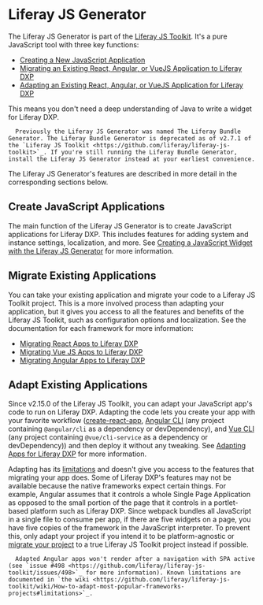 # Liferay JS Generator

The Liferay JS Generator is part of the [Liferay JS Toolkit](https://github.com/liferay/liferay-js-toolkit). It's a pure JavaScript tool with three key functions: 

* [Creating a New JavaScript Application](#create-a-javascript-application)
* [Migrating an Existing React, Angular, or VueJS Application to Liferay DXP](#migrate-existing-applications)
* [Adapting an Existing React, Angular, or VueJS Application for Liferay DXP](#adapt-existing-applications)

This means you don't need a deep understanding of Java to write a widget for Liferay DXP.

```note::
  Previously the Liferay JS Generator was named The Liferay Bundle Generator. The Liferay Bundle Generator is deprecated as of v2.7.1 of the `Liferay JS Toolkit <https://github.com/liferay/liferay-js-toolkit>`_. If you're still running the Liferay Bundle Generator, install the Liferay JS Generator instead at your earliest convenience.
```

The Liferay JS Generator's features are described in more detail in the corresponding sections below.

## Create JavaScript Applications

The main function of the Liferay JS Generator is to create JavaScript applications for Liferay DXP. This includes features for adding system and instance settings, localization, and more. See [Creating a JavaScript Widget with the Liferay JS Generator](./developer-guide/creating-a-js-widget-with-the-js-generator.md) for more information.

## Migrate Existing Applications

You can take your existing application and migrate your code to a Liferay JS Toolkit project. This is a more involved process than adapting your application, but it gives you access to all the features and benefits of the Liferay JS Toolkit, such as configuration options and localization. See the documentation for each framework for more information:

* [Migrating React Apps to Liferay DXP](../../../developing-a-single-page-application/using-react.md)
* [Migrating Vue JS Apps to Liferay DXP](../../../developing-a-single-page-application/using-vuejs.md)
* [Migrating Angular Apps to Liferay DXP](../../../developing-a-single-page-application/using-angular.md)

## Adapt Existing Applications

Since v2.15.0 of the Liferay JS Toolkit, you can adapt your JavaScript app's code to run on Liferay DXP. Adapting the code lets you create your app with your favorite workflow ([create-react-app](https://facebook.github.io/create-react-app/), [Angular CLI](https://cli.angular.io/) (any project containing `@angular/cli` as a dependency or devDependency), and [Vue CLI](https://cli.vuejs.org/) (any project containing `@vue/cli-service` as a dependency or devDependency)) and then deploy it without any tweaking. See [Adapting Apps for Liferay DXP](./adapting-apps-for-liferay.md) for more information.

Adapting has its [limitations](https://github.com/liferay/liferay-js-toolkit/wiki/Limitations-of-portlet-adaptation) and doesn't give you access to the features that migrating your app does. Some of Liferay DXP's features may not be available because the native frameworks expect certain things. For example, Angular assumes that it controls a whole Single Page Application as opposed to the small portion of the page that it controls in a portlet-based platform such as Liferay DXP. Since webpack bundles all JavaScript in a single file to consume per app, if there are five widgets on a page, you have five copies of the framework in the JavaScript interpreter. To prevent this, only adapt your project if you intend it to be platform-agnostic or [migrate your project](#migrate-existing-applications) to a true Liferay JS Toolkit project instead if possible.

```note::
  Adapted Angular apps won't render after a navigation with SPA active (see `issue #498 <https://github.com/liferay/liferay-js-toolkit/issues/498>`_ for more information). Known limitations are documented in `the wiki <https://github.com/liferay/liferay-js-toolkit/wiki/How-to-adapt-most-popular-frameworks-projects#limitations>`_.
```